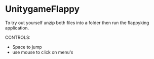 # UnitygameFlappy

To try out yourself unzip both files into a folder then run the flappyking application.

CONTROLS:
- Space to jump
- use mouse to click on menu's
